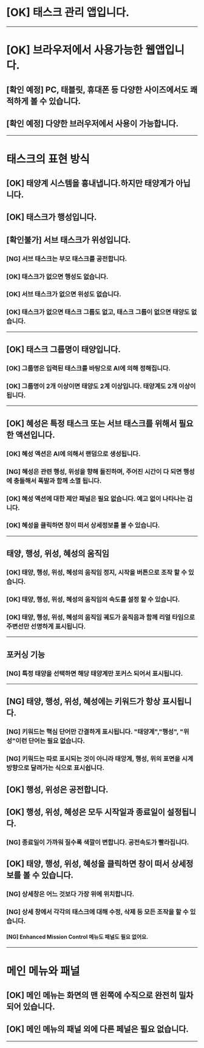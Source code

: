 # [OK] 태스크 관리 앱입니다.

---

# [OK] 브라우저에서 사용가능한 웹앱입니다.
## [확인 예정] PC, 태블릿, 휴대폰 등 다양한 사이즈에서도 쾌적하게 볼 수 있습니다.
## [확인 예정] 다양한 브러우저에서 사용이 가능합니다.

---

# 태스크의 표현 방식
## [OK] 태양계 시스템을 흉내냅니다.하지만 태양계가 아닙니다.
## [OK] 태스크가 행성입니다.
## [확인불가] 서브 태스크가 위성입니다.
### [NG] 서브 태스크는 부모 태스크를 공전합니다.
### [OK] 태스크가 없으면 행성도 없습니다.
### [OK] 서브 태스크가 없으면 위성도 없습니다.
### [OK] 태스크가 없으면 태스크 그룹도 없고, 태스크 그룹이 없으면 태양도 없습니다.

---

## [OK] 태스크 그룹명이 태양입니다.
### [OK] 그룹명은 입력된 태스크를 바탕으로 AI에 의해 정해집니다.
### [OK] 그룹명이 2개 이상이면 태양도 2계 이상입니다. 태양계도 2개 이상이 됩니다.

---

## [OK] 혜성은 특정 태스크 또는 서브 태스크를 위해서 필요한 액션입니다.
### [OK] 혜성 액션은 AI에 의해서 랜덤으로 생성됩니다.
### [NG] 혜성은 관련 행성, 위성을 향해 돌진하며, 주어진 시간이 다 되면 행성에 충돌해서 폭발과 함께 소멸 됩니다.
### [OK] 혜성 액션에 대한 제안 패널은 필요 없습니다. 예고 없이 나타나는 겁니다.
### [OK] 혜성을 클릭하면 창이 떠서 상세정보를 볼 수 있습니다.

---

## 태양, 행성, 위성, 혜성의 움직임
### [OK] 태양, 행성, 위성, 혜성의 움직임 정지, 시작을 버튼으로 조작 할 수 있습니다.
### [OK] 태양, 행성, 위성, 혜성의 움직임의 속도를 설정 할 수 있습니다.
### [OK] 태양, 행성, 위성, 혜성의 움직임 궤도가 움직음과 함께 리얼 타임으로 주변선만 선명하게 표시됩니다.

---

## 포커싱 기능
### [NG] 특정 태양을 선택하면 해당 태양계만 포커스 되어서 표시됩니다.

---

## [NG] 태양, 행성, 위성, 혜성에는 키워드가 항상 표시됩니다.
### [NG] 키워드는 핵심 단어만 간결하게 표시됩니다. "태양계","행성", "위성"이런 단어는 필요 없습니다.
### [NG] 키워드는 따로 표시되는 것이 아니라 태앙계, 행성, 위의 표면을 시계방향으로 달려가는 식으로 표시쉽니다.
## [OK] 행성, 위성은 공전합니다.
## [OK] 행성, 위성, 혜성은 모두 시작일과 종료일이 설정됩니다.
### [NG] 종료일이 가까워 질수록 색깔이 변합니다. 공전속도가 빨라집니다.
## [OK] 태양, 행성, 위성, 혜성을 클릭하면 창이 떠서 상세정보를 볼 수 있습니다.
### [NG] 상세창은 어느 것보다 가장 위에 위치합니다.
### [NG] 상세 창에서 각각의 태스크에 대해 수정, 삭제 등 모든 조작을 할 수 있습니다. 
#### [NG] Enhanced Mission Control 메뉴도 패널도 필요 없어요.
---

# 메인 메뉴와 패널
## [OK] 메인 메뉴는 화면의 맨 왼쪽에 수직으로 완전히 밀차되어 있습니다.
## [OK] 메인 메뉴의 패널 외에 다른 페널은 필요 없습니다.

---

